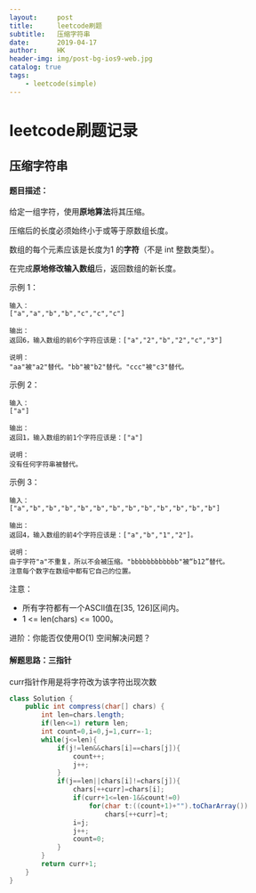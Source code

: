 ```yaml
---
layout:     post
title:      leetcode刷题
subtitle:   压缩字符串
date:       2019-04-17
author:     HK
header-img: img/post-bg-ios9-web.jpg
catalog: true
tags:
    - leetcode(simple)
---
```

# leetcode刷题记录
## 压缩字符串

#### 题目描述：
给定一组字符，使用**原地算法**将其压缩。

压缩后的长度必须始终小于或等于原数组长度。

数组的每个元素应该是长度为1 的**字符**（不是 int 整数类型）。

在完成**原地修改输入数组**后，返回数组的新长度。

示例 1：

    输入：
    ["a","a","b","b","c","c","c"]

    输出：
    返回6，输入数组的前6个字符应该是：["a","2","b","2","c","3"]

    说明：
    "aa"被"a2"替代。"bb"被"b2"替代。"ccc"被"c3"替代。
示例 2：

    输入：
    ["a"]

    输出：
    返回1，输入数组的前1个字符应该是：["a"]

    说明：
    没有任何字符串被替代。
示例 3：

    输入：
    ["a","b","b","b","b","b","b","b","b","b","b","b","b"]

    输出：
    返回4，输入数组的前4个字符应该是：["a","b","1","2"]。

    说明：
    由于字符"a"不重复，所以不会被压缩。"bbbbbbbbbbbb"被“b12”替代。
    注意每个数字在数组中都有它自己的位置。
注意：
* 所有字符都有一个ASCII值在[35, 126]区间内。
* 1 <= len(chars) <= 1000。

进阶：你能否仅使用O(1) 空间解决问题？

#### 解题思路：三指针 
curr指针作用是将字符改为该字符出现次数
```java
class Solution {
    public int compress(char[] chars) {
        int len=chars.length;
        if(len<=1) return len;
        int count=0,i=0,j=1,curr=-1;
        while(j<=len){
            if(j!=len&&chars[i]==chars[j]){        
                count++;
                j++;
            }
            if(j==len||chars[i]!=chars[j]){
                chars[++curr]=chars[i];
                if(curr+1<=len-1&&count!=0)
                    for(char t:((count+1)+"").toCharArray())
                        chars[++curr]=t; 
                i=j;
                j++;
                count=0;
            }
        }
        return curr+1;
    }
}
```
